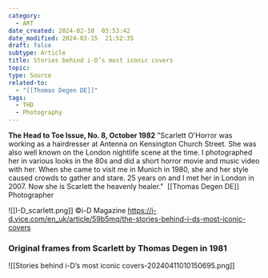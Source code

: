 ```yaml
---
category:
  - ART
date_created: 2024-02-10  03:53:42
date_modified: 2024-03-15  21:52:35
draft: false
subtype: Article
title: Stories behind i-D’s most iconic covers
topic: 
type: Source
related-to:
  - "[[Thomas Degen DE]]"
tags:
  - THD
  - Photography
---
```







**The Head to Toe Issue, No. 8, October 1982**
"Scarlett O'Horror was working as a hairdresser at Antenna on Kensington Church Street. She was also well known on the London nightlife scene at the time. I photographed her in various looks in the 80s and did a short horror movie and music video with her. When she came to visit me in Munich in 1980, she and her style caused crowds to gather and stare. 25 years on and I met her in London in 2007. Now she is Scarlett the heavenly healer." 
[[Thomas Degen DE]] Photographer

![[I-D_scarlett.png]]
©i-D Magazine
https://i-d.vice.com/en_uk/article/59b5mq/the-stories-behind-i-ds-most-iconic-covers



### Original frames from Scarlett by Thomas Degen in 1981 

![[Stories behind i-D’s most iconic covers-20240411010150695.png]]

